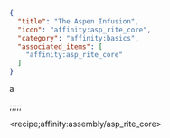 ```json
{
  "title": "The Aspen Infusion",
  "icon": "affinity:asp_rite_core",
  "category": "affinity:basics",
  "associated_items": [
    "affinity:asp_rite_core"
  ]
}
```
a

;;;;;

<recipe;affinity:assembly/asp_rite_core>